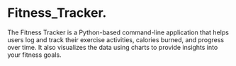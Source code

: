 # Fitness_Tracker.
The Fitness Tracker is a Python-based command-line application that helps users log and track their exercise activities, calories burned, and progress over time. It also visualizes the data using charts to provide insights into your fitness goals.

